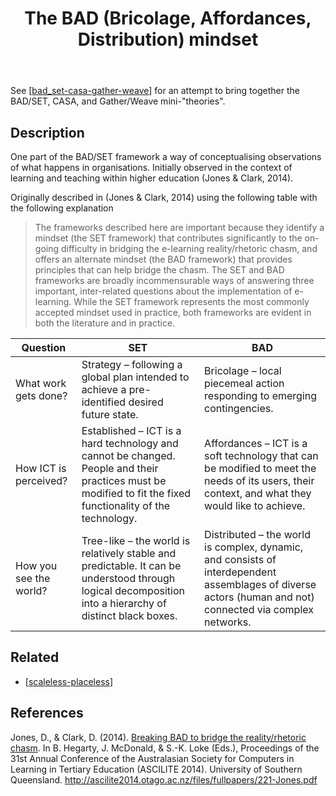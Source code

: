 ﻿---
backlinks:
- title: Seek
  url: /memex/seek/seek.html
- title: Some Assemblage Required
  url: /memex/colophon/some-assemblage-required.html
- title: Sense
  url: /memex/sense/sense.html
- title: Affordances of digital technology
  url: /memex/sense/Affordances/affordances-of-digital-technology.html
- title: 50 research methods for innovation - infographic
  url: /memex/sense/loose/fifty-research-methods-for-innovation.html
- title: OER as a participatory activity
  url: /memex/sense/herding-cats/oer-as-a-participatory-activity.html
- title: Contextually Appropriate Scaffolding Assemblages (CASA)
  url: /memex/sense/CASA/casa.html
- title: The relationships between BAD/SET, CASA, and Gather/Weave
  url: /memex/sense/CASA/bad_set-casa-gather-weave.html
- title: Concrete Lounges
  url: /memex/sense/nodt/concrete-lounges.html
- title: Subsidiarity
  url: /memex/sense/Distribution/subsidiarity.html
- title: The SET mindset
  url: /memex/sense/Bricolage/set-mindset.html
- title: My Teaching Philosophy
  url: /memex/sense/Teaching/my-teaching-philosophy.html
- title: 'Dealing with bad relationships by turning BAD: An LMS migration case study'
  url: /memex/sense/Paper-Ideas/deal-with-bad-relationships.html
- title: Design for the margins
  url: /memex/sense/Teaching/Digital_Technologies/design-for-the-margins.html
- title: Returning to the profession
  url: /memex/sense/Teaching/RTT/returning-to-the-profession.html
- title: Activity focused mathematics teaching (design for learning)
  url: /memex/sense/Teaching/Mathematics/activity-types/activity-centered-math-teaching.html
tags:
- BAD
- SET
- CASA
title: The BAD (Bricolage, Affordances, Distribution) mindset
type: note
---
See [[bad_set-casa-gather-weave]] for an attempt to bring together the BAD/SET, CASA, and Gather/Weave mini-"theories".

## Description

One part of the BAD/SET framework a way of conceptualising observations of what happens in organisations. Initially observed in the context of learning and teaching within higher education (Jones & Clark, 2014).

Originally described in (Jones & Clark, 2014) using the following table with the following explanation 

> The frameworks described here are important because they identify a mindset (the SET framework) that contributes significantly to the on-going difficulty in bridging the e-learning reality/rhetoric chasm, and offers an alternate mindset (the BAD framework) that provides principles that can help bridge the chasm. The SET and BAD frameworks are broadly incommensurable ways of answering three important, inter-related questions about the implementation of e-learning. While the SET framework represents the most commonly accepted mindset used in practice, both frameworks are evident in both the literature and in practice.

| Question | SET | BAD
| --- | --- | --- |
| What work gets done? |	Strategy – following a global plan intended to achieve a pre-identified desired future state. |	Bricolage – local piecemeal action responding to emerging contingencies. |
| How ICT is perceived? |	Established – ICT is a hard technology and cannot be changed. People and their practices must be modified to fit the fixed functionality of the technology. |	Affordances – ICT is a soft technology that can be modified to meet the needs of its users, their context, and what they would like to achieve. |
| How you see the world? |	Tree-like – the world is relatively stable and predictable. It can be understood through logical decomposition into a hierarchy of distinct black boxes. |	Distributed – the world is complex, dynamic, and consists of interdependent assemblages of diverse actors (human and not) connected via complex networks. |

## Related

- [[scaleless-placeless]]

## References 

Jones, D., & Clark, D. (2014). [Breaking BAD to bridge the reality/rhetoric chasm](https://djon.es/blog/2014/09/21/breaking-bad-to-bridge-the-realityrhetoric-chasm/). In B. Hegarty, J. McDonald, & S.-K. Loke (Eds.), Proceedings of the 31st Annual Conference of the Australasian Society for Computers in Learning in Tertiary Education (ASCILITE 2014). University of Southern Queensland. http://ascilite2014.otago.ac.nz/files/fullpapers/221-Jones.pdf




[//begin]: # "Autogenerated link references for markdown compatibility"
[bad_set-casa-gather-weave]: bad_set-casa-gather-weave "The relationships between BAD/SET, CASA, and Gather/Weave"
[scaleless-placeless]: ../loose/scaleless-placeless "Scaleless and Placeless"
[//end]: # "Autogenerated link references"